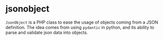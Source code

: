 # jsonobject
`JsonObject` is a PHP class to ease the usage of objects coming from a JSON definition. The idea comes from using `pydantic` in python, and its ability to parse and validate json data into objects.
